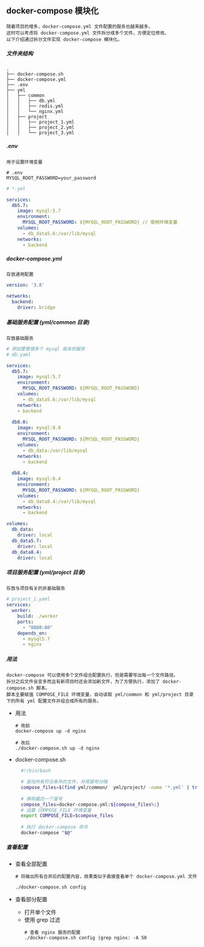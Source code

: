 ## docker-compose 模块化

```text
随着项目的增多，docker-compose.yml 文件配置的服务也越来越多，
这时可以考虑将 docker-compose.yml 文件拆分成多个文件，方便定位修改。
以下介绍通过拆分文件实现 docker-compose 模块化。
```

##### 文件夹结构
```text
.
├── docker-compose.sh
├── docker-compose.yml
├── .env
├── yml
│   ├── common
│   │   ├── db.yml
│   │   ├── redis.yml
│   │   └── nginx.yml
│   ├── project
│   │   ├── project_1.yml
│   │   ├── project_2.yml
│   │   └── project_3.yml
```

##### .env
```text
用于设置环境变量
```

```shell
# .env
MYSQL_ROOT_PASSWORD=your_password
```

```yaml
# *.yml

services:
  db5.7:
    image: mysql:5.7
    environment:
      MYSQL_ROOT_PASSWORD: ${MYSQL_ROOT_PASSWORD} // 使用环境变量
    volumes:
      - db_data5.6:/var/lib/mysql
    networks:
      - backend
```

##### docker-compose.yml
```text
存放通用配置
```

```yaml
version: '3.8'

networks:
  backend:
    driver: bridge
```

##### 基础服务配置 (yml/common 目录)
```text
存放基础服务
```

```yaml
# 例如要管理多个 mysql 版本的服务
# db.yaml

services:
  db5.7:
    image: mysql:5.7
    environment:
      MYSQL_ROOT_PASSWORD: ${MYSQL_ROOT_PASSWORD}
    volumes:
      - db_data5.6:/var/lib/mysql
    networks:
    - backend
      
  db8.0:
    image: mysql:8.0
    environment:
      MYSQL_ROOT_PASSWORD: ${MYSQL_ROOT_PASSWORD}
    volumes:
      - db_data:/var/lib/mysql
    networks:
      - backend     
      
  db8.4:
    image: mysql:8.4
    environment:
      MYSQL_ROOT_PASSWORD: ${MYSQL_ROOT_PASSWORD}
    volumes:
      - db_data8.4:/var/lib/mysql
    networks:
      - backend

volumes:
  db_data:
    driver: local
  db_data5.7:
    driver: local
  db_data8.4:
    driver: local
```

##### 项目服务配置 (yml/project 目录)
```text
存放与项目有关的非基础服务
```

```yaml
# project_1.yaml
services:
  worker:
    build: ./worker
    ports:
      - "8080:80"
    depends_on:
      - mysql5.7
      - nginx
```

##### 用法
```text
docker-compose 可以使用多个文件组合配置执行，但是需要写出每一个文件路径。
拆分之后文件会变多而且有新项目时还会添加新文件，为了方便执行，添加了 docker-compose.sh 脚本。
脚本主要赋值 COMPOSE_FILE 环境变量，自动读取 yml/common 和 yml/project 目录下的所有 yml 配置文件并组合成所有的服务。
```

+ 用法
  ```shell
  # 改前
  docker-compose up -d nginx
  
  # 改后
  ./docker-compose.sh up -d nginx
  ```

+ docker-compose.sh
  ```bash
    #!/bin/bash

    # 查找所有符合条件的文件，并用冒号分隔
    compose_files=$(find yml/common/  yml/project/ -name '*.yml' | tr '\n' ':')
    
    # 移除最后一个冒号
    compose_files=docker-compose.yml:${compose_files%:}
    # 设置 COMPOSE_FILE 环境变量
    export COMPOSE_FILE=$compose_files
    
    # 执行 docker-compose 命令
    docker-compose "$@"
  ```
  
##### 查看配置
+ 查看全部配置
  ```shell
  # 将输出所有合并后的配置内容，效果类似于直接查看单个 docker-compose.yml 文件
  
  ./docker-compose.sh config
  ```
  
+ 查看部分配置
  + 打开单个文件
  + 使用 grep 过滤
    ```shell
    # 查看 nginx 服务的配置
    ./docker-compose.sh config |grep nginx: -A 50
    ```